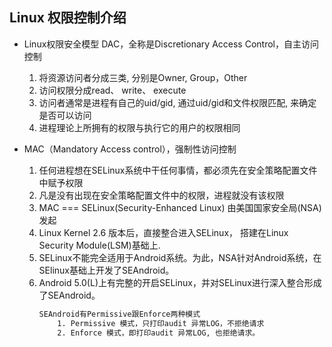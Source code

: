 ## Linux 权限控制介绍 ##
-  Linux权限安全模型 DAC，全称是Discretionary Access Control，自主访问控制
    1. 将资源访问者分成三类, 分别是Owner, Group，Other
    2. 访问权限分成read、 write、 execute
    3. 访问者通常是进程有自己的uid/gid, 通过uid/gid和文件权限匹配, 来确定是否可以访问
    4. 进程理论上所拥有的权限与执行它的用户的权限相同

- MAC（Mandatory Access control），强制性访问控制
    1. 任何进程想在SELinux系统中干任何事情，都必须先在安全策略配置文件中赋予权限
    2. 凡是没有出现在安全策略配置文件中的权限，进程就没有该权限
    3. MAC  === SELinux(Security-Enhanced Linux) 由美国国家安全局(NSA)发起
    4. Linux Kernel 2.6 版本后，直接整合进入SELinux， 搭建在Linux Security Module(LSM)基础上. 
    5. SELinux不能完全适用于Android系统。为此，NSA针对Android系统，在SElinux基础上开发了SEAndroid。 
    6. Android 5.0(L)上有完整的开启SELinux，并对SELinux进行深入整合形成了SEAndroid。
        ```sh
        SEAndroid有Permissive跟Enforce两种模式
            1. Permissive 模式，只打印audit 异常LOG，不拒绝请求
            2. Enforce 模式，即打印audit 异常LOG, 也拒绝请求。
        ```
